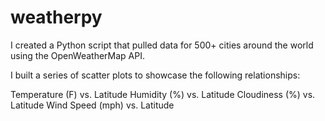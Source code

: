 # weatherpy

I created a Python script that pulled data for 500+ cities around the world using the OpenWeatherMap API.

I built a series of scatter plots to showcase the following relationships:

Temperature (F) vs. Latitude
Humidity (%) vs. Latitude
Cloudiness (%) vs. Latitude
Wind Speed (mph) vs. Latitude
